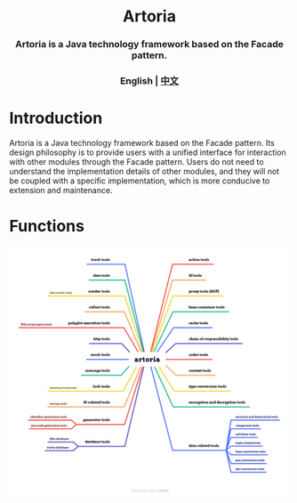 <h1 align="center">Artoria</h1>
<h3 align="center">Artoria is a Java technology framework based on the Facade pattern.</h3>
<h3 align="center">English | <a href="documents/zh/README.md">中文</a></h3>

# Introduction

Artoria is a Java technology framework based on the Facade pattern. Its design philosophy is to provide users with a unified interface for interaction with other modules through the Facade pattern. Users do not need to understand the implementation details of other modules, and they will not be coupled with a specific implementation, which is more conducive to extension and maintenance.

# Functions

![artoria functions](documents/assets/artoria-functions-en.png)




